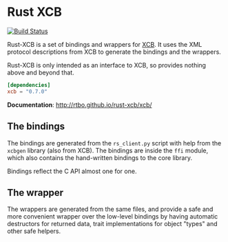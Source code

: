 # Rust XCB

[![Build Status](https://travis-ci.org/rtbo/rust-xcb.svg?branch=master)](https://travis-ci.org/rtbo/rust-xcb)

Rust-XCB is a set of bindings and wrappers for [XCB](http://xcb.freedesktop.org). It uses the XML
protocol descriptions from XCB to generate the bindings and the wrappers.

Rust-XCB is only intended as an interface to XCB, so provides nothing above and beyond that.

```toml
[dependencies]
xcb = "0.7.0"
```

__Documentation__:
http://rtbo.github.io/rust-xcb/xcb/

## The bindings

The bindings are generated from the `rs_client.py` script with help from the `xcbgen` library (also
from XCB). The bindings are inside the `ffi` module, which also contains the hand-written bindings
to the core library.

Bindings reflect the C API almost one for one.

## The wrapper

The wrappers are generated from the same files, and provide a safe and more convenient wrapper over
the low-level bindings by having automatic destructors for returned data, trait implementations for
object "types" and other safe helpers.

